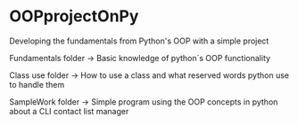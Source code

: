 # OOPprojectOnPy
Developing the fundamentals from Python's OOP with a simple project

Fundamentals folder -> Basic knowledge of python´s OOP functionality

Class use folder -> How to use a class and what reserved words python use to handle them

SampleWork folder -> Simple program using the OOP concepts in python about a CLI contact list manager

